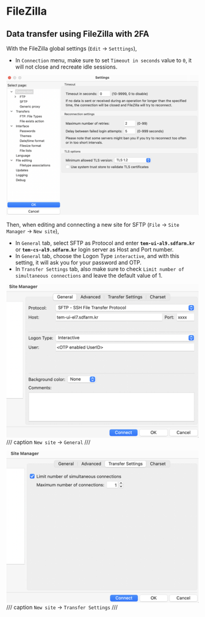 # FileZilla

## Data transfer using FileZilla with 2FA

With the FileZilla global settings (`Edit` -> `Setttings`),

* In `Connection` menu, make sure to set `Timeout in seconds` value to `0`, it will not close and recreate idle sessions.

![filezilla-0](../images/filezilla-0.png)

Then, when editing and connecting a new site for SFTP (`File` -> `Site Manager` -> `New site`),

* In `General` tab, select SFTP as Protocol and enter __`tem-ui-al9.sdfarm.kr`__ or __`tem-cs-al9.sdfarm.kr`__ login server as Host and Port number. 
* In `General` tab, choose the Logon Type `interactive`, and with this setting, it will ask you for your password and OTP.
* In `Transfer Settings` tab, also make sure to check `Limit number of simultaneous connections` and leave the default value of 1.

![filezilla-1](../images/filezilla-1.png)
/// caption
`New site` -> `General`
///

![filezilla-2](../images/filezilla-2.png)
/// caption
`New site` -> `Transfer Settings`
///

